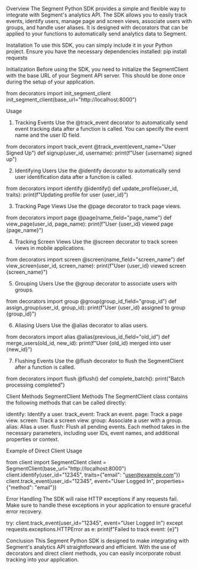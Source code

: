 Overview
The Segment Python SDK provides a simple and flexible way to integrate with Segment's analytics API. The SDK allows you to easily track events, identify users, manage page and screen views, associate users with groups, and handle user aliases. It is designed with decorators that can be applied to your functions to automatically send analytics data to Segment.


Installation
To use this SDK, you can simply include it in your Python project. Ensure you have the necessary dependencies installed:
pip install requests


Initialization
Before using the SDK, you need to initialize the SegmentClient with the base URL of your Segment API server. This should be done once during the setup of your application.

from decorators import init_segment_client
init_segment_client(base_url="http://localhost:8000")


Usage
1. Tracking Events
Use the @track_event decorator to automatically send event tracking data after a function is called. You can specify the event name and the user ID field.

from decorators import track_event
@track_event(event_name="User Signed Up")
def signup(user_id, username):
    print(f"User {username} signed up")


2. Identifying Users
Use the @identify decorator to automatically send user identification data after a function is called.

from decorators import identify
@identify()
def update_profile(user_id, traits):
    print(f"Updating profile for user {user_id}")


3. Tracking Page Views
Use the @page decorator to track page views.

from decorators import page
@page(name_field="page_name")
def view_page(user_id, page_name):
    print(f"User {user_id} viewed page {page_name}")


4. Tracking Screen Views
Use the @screen decorator to track screen views in mobile applications.

from decorators import screen
@screen(name_field="screen_name")
def view_screen(user_id, screen_name):
    print(f"User {user_id} viewed screen {screen_name}")


5. Grouping Users
Use the @group decorator to associate users with groups.

from decorators import group
@group(group_id_field="group_id")
def assign_group(user_id, group_id):
    print(f"User {user_id} assigned to group {group_id}")


6. Aliasing Users
Use the @alias decorator to alias users.

from decorators import alias
@alias(previous_id_field="old_id")
def merge_users(old_id, new_id):
    print(f"User {old_id} merged into user {new_id}")


7. Flushing Events
Use the @flush decorator to flush the SegmentClient after a function is called.

from decorators import flush
@flush()
def complete_batch():
    print("Batch processing completed")


Client Methods
SegmentClient Methods
The SegmentClient class contains the following methods that can be called directly:

identify: Identify a user.
track_event: Track an event.
page: Track a page view.
screen: Track a screen view.
group: Associate a user with a group.
alias: Alias a user.
flush: Flush all pending events.
Each method takes in the necessary parameters, including user IDs, event names, and additional properties or context.


Example of Direct Client Usage

from client import SegmentClient
client = SegmentClient(base_url="http://localhost:8000")
client.identify(user_id="12345", traits={"email": "user@example.com"})
client.track_event(user_id="12345", event="User Logged In", properties={"method": "email"})


Error Handling
The SDK will raise HTTP exceptions if any requests fail. Make sure to handle these exceptions in your application to ensure graceful error recovery.

try:
    client.track_event(user_id="12345", event="User Logged In")
except requests.exceptions.HTTPError as e:
    print(f"Failed to track event: {e}")

    
Conclusion
This Segment Python SDK is designed to make integrating with Segment's analytics API straightforward and efficient. With the use of decorators and direct client methods, you can easily incorporate robust tracking into your application.